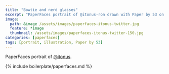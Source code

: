```yaml
---
title: "Bowtie and nerd glasses"
excerpt: "PaperFaces portrait of @itonus-ron drawn with Paper by 53 on an iPad."
image: 
  path: &image /assets/images/paperfaces-itonus-twitter.jpg 
  feature: *image
  thumbnail: /assets/images/paperfaces-itonus-twitter-150.jpg
categories: [paperfaces]
tags: [portrait, illustration, Paper by 53]
---
```


PaperFaces portrait of [@itonus](https://twitter.com/itonus).

{% include boilerplate/paperfaces.md %}
